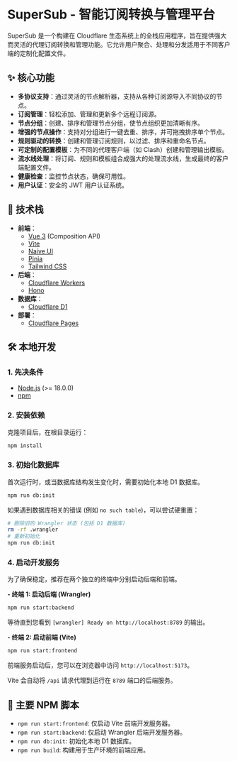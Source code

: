 # SuperSub - 智能订阅转换与管理平台

SuperSub 是一个构建在 Cloudflare 生态系统上的全栈应用程序，旨在提供强大而灵活的代理订阅转换和管理功能。它允许用户聚合、处理和分发适用于不同客户端的定制化配置文件。

## ✨ 核心功能

- **多协议支持**：通过灵活的节点解析器，支持从各种订阅源导入不同协议的节点。
- **订阅管理**：轻松添加、管理和更新多个远程订阅源。
- **节点分组**：创建、排序和管理节点分组，使节点组织更加清晰有序。
- **增强的节点操作**：支持对分组进行一键去重、排序，并可拖拽排序单个节点。
- **规则驱动的转换**：创建和管理订阅规则，以过滤、排序和重命名节点。
- **可定制的配置模板**：为不同的代理客户端（如 Clash）创建和管理输出模板。
- **流水线处理**：将订阅、规则和模板组合成强大的处理流水线，生成最终的客户端配置文件。
- **健康检查**：监控节点状态，确保可用性。
- **用户认证**：安全的 JWT 用户认证系统。

## 🚀 技术栈

- **前端**：
  - [Vue 3](https://vuejs.org/) (Composition API)
  - [Vite](https://vitejs.dev/)
  - [Naive UI](https://www.naiveui.com/)
  - [Pinia](https://pinia.vuejs.org/)
  - [Tailwind CSS](https://tailwindcss.com/)
- **后端**：
  - [Cloudflare Workers](https://workers.cloudflare.com/)
  - [Hono](https://hono.dev/)
- **数据库**：
  - [Cloudflare D1](https://developers.cloudflare.com/d1/)
- **部署**：
  - [Cloudflare Pages](https://pages.cloudflare.com/)

## 🛠️ 本地开发

### 1. 先决条件

- [Node.js](https://nodejs.org/) (>= 18.0.0)
- [npm](https://www.npmjs.com/)

### 2. 安装依赖

克隆项目后，在根目录运行：
```bash
npm install
```

### 3. 初始化数据库

首次运行时，或当数据库结构发生变化时，需要初始化本地 D1 数据库。
```bash
npm run db:init
```
如果遇到数据库相关的错误 (例如 `no such table`)，可以尝试硬重置：
```bash
# 删除旧的 Wrangler 状态 (包括 D1 数据库)
rm -rf .wrangler
# 重新初始化
npm run db:init
```

### 4. 启动开发服务

为了确保稳定，推荐在两个独立的终端中分别启动后端和前端。

**- 终端 1: 启动后端 (Wrangler)**
```bash
npm run start:backend
```
等待直到您看到 `[wrangler] Ready on http://localhost:8789` 的输出。

**- 终端 2: 启动前端 (Vite)**
```bash
npm run start:frontend
```
前端服务启动后，您可以在浏览器中访问 `http://localhost:5173`。

Vite 会自动将 `/api` 请求代理到运行在 `8789` 端口的后端服务。

## 📜 主要 NPM 脚本

- `npm run start:frontend`: 仅启动 Vite 前端开发服务器。
- `npm run start:backend`: 仅启动 Wrangler 后端开发服务器。
- `npm run db:init`: 初始化本地 D1 数据库。
- `npm run build`: 构建用于生产环境的前端应用。
